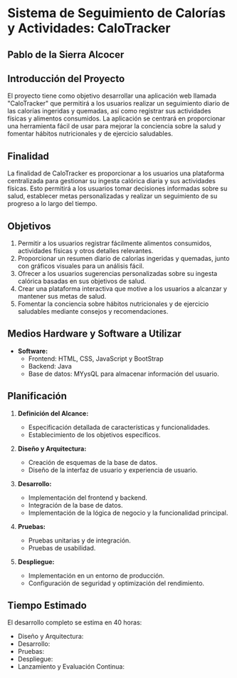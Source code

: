# Sistema de Seguimiento de Calorías y Actividades: CaloTracker
## Pablo de la Sierra Alcocer

## Introducción del Proyecto
El proyecto tiene como objetivo desarrollar una aplicación web llamada "CaloTracker" que permitirá a los usuarios realizar un seguimiento diario de las calorías ingeridas y quemadas, así como registrar sus actividades físicas y alimentos consumidos. La aplicación se centrará en proporcionar una herramienta fácil de usar para mejorar la conciencia sobre la salud y fomentar hábitos nutricionales y de ejercicio saludables.

## Finalidad
La finalidad de CaloTracker es proporcionar a los usuarios una plataforma centralizada para gestionar su ingesta calórica diaria y sus actividades físicas. Esto permitirá a los usuarios tomar decisiones informadas sobre su salud, establecer metas personalizadas y realizar un seguimiento de su progreso a lo largo del tiempo.

## Objetivos
1. Permitir a los usuarios registrar fácilmente alimentos consumidos, actividades físicas y otros detalles relevantes.
2. Proporcionar un resumen diario de calorías ingeridas y quemadas, junto con gráficos visuales para un análisis fácil.
3. Ofrecer a los usuarios sugerencias personalizadas sobre su ingesta calórica basadas en sus objetivos de salud.
4. Crear una plataforma interactiva que motive a los usuarios a alcanzar y mantener sus metas de salud.
5. Fomentar la conciencia sobre hábitos nutricionales y de ejercicio saludables mediante consejos y recomendaciones.

## Medios Hardware y Software a Utilizar
- **Software:**
  - Frontend: HTML, CSS, JavaScript y BootStrap
  - Backend: Java
  - Base de datos: MYysQL para almacenar información del usuario.

## Planificación
1. **Definición del Alcance:**
   - Especificación detallada de características y funcionalidades.
   - Establecimiento de los objetivos específicos.

2. **Diseño y Arquitectura:**
   - Creación de esquemas de la base de datos.
   - Diseño de la interfaz de usuario y experiencia de usuario.

3. **Desarrollo:**
   - Implementación del frontend y backend.
   - Integración de la base de datos.
   - Implementación de la lógica de negocio y la funcionalidad principal.

4. **Pruebas:**
   - Pruebas unitarias y de integración.
   - Pruebas de usabilidad.

5. **Despliegue:**
   - Implementación en un entorno de producción.
   - Configuración de seguridad y optimización del rendimiento.

## Tiempo Estimado
El desarrollo completo se estima en 40 horas:
- Diseño y Arquitectura:
- Desarrollo: 
- Pruebas: 
- Despliegue: 
- Lanzamiento y Evaluación Continua:
